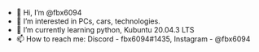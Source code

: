 - 👋 Hi, I’m @fbx6094
- 👀 I’m interested in PCs, cars, technologies.
- 🌱 I’m currently learning python, Kubuntu 20.04.3 LTS
- 📫 How to reach me: Discord - fbx6094#1435, Instagram - @fbx6094

<!---
fbx6094/fbx6094 is a ✨ special ✨ repository because its `README.md` (this file) appears on your GitHub profile.
You can click the Preview link to take a look at your changes.
--->
